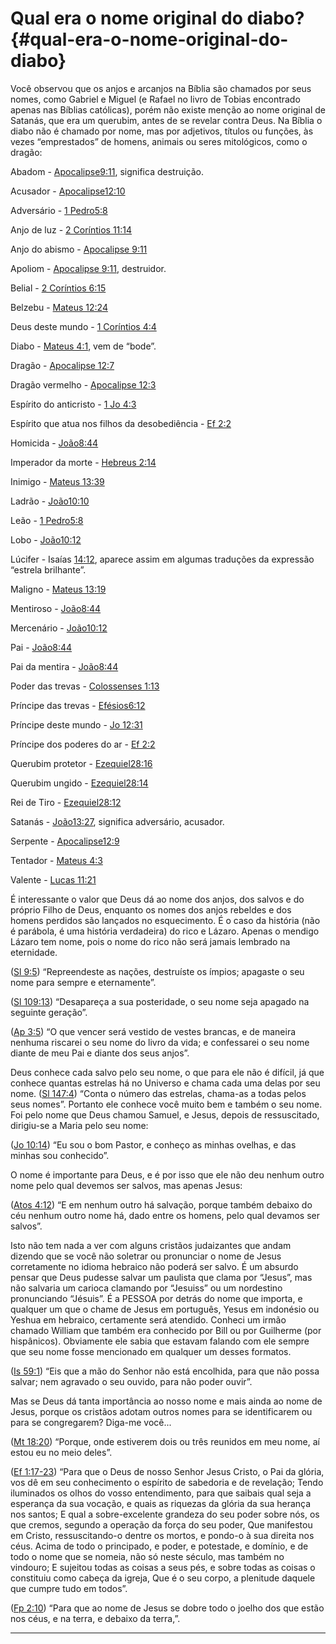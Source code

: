 # Qual era o nome original do diabo? {#qual-era-o-nome-original-do-diabo}

Você observou que os anjos e arcanjos na Bíblia são chamados por seus nomes, como Gabriel e Miguel (e Rafael no livro de Tobias encontrado apenas nas Bíblias católicas), porém não existe menção ao nome original de Satanás, que era um querubim, antes de se revelar contra Deus. Na Bíblia o diabo não é chamado por nome, mas por adjetivos, títulos ou funções, às vezes “emprestados” de homens, animais ou seres mitológicos, como o dragão:

Abadom - [Apocalipse9:11](http://bibliaonline.com.br/acf/ap/9/11), significa destruição.

Acusador - [Apocalipse12:10](http://bibliaonline.com.br/acf/ap/12/10)

Adversário - [1 Pedro5:8](http://bibliaonline.com.br/acf/1pe/5/8)

Anjo de luz - [2 Coríntios 11:14](http://bibliaonline.com.br/acf/2co/11/14)

Anjo do abismo - [Apocalipse 9:11](http://bibliaonline.com.br/acf/ap/9/11)

Apoliom - [Apocalipse 9:11](http://bibliaonline.com.br/acf/ap/9/11), destruidor.

Belial - [2 Coríntios 6:15](http://bibliaonline.com.br/acf/2co/6/15)

Belzebu - [Mateus 12:24](http://bibliaonline.com.br/acf/mt/12/24)

Deus deste mundo - [1 Coríntios 4:4](http://bibliaonline.com.br/acf/1co/4/4)

Diabo - [Mateus 4:1](http://bibliaonline.com.br/acf/mt/4/1), vem de “bode”.

Dragão - [Apocalipse 12:7](http://bibliaonline.com.br/acf/ap/12/7)

Dragão vermelho - [Apocalipse 12:3](http://bibliaonline.com.br/acf/ap/12/3)

Espírito do anticristo - [1 Jo 4:3](http://bibliaonline.com.br/acf/1jo/4/3)

Espírito que atua nos filhos da desobediência - [Ef 2:2](http://bibliaonline.com.br/acf/ef/2/2)

Homicida - [João8:44](http://bibliaonline.com.br/acf/jo/8/44)

Imperador da morte - [Hebreus 2:14](http://bibliaonline.com.br/acf/hb/2/14)

Inimigo - [Mateus 13:39](http://bibliaonline.com.br/acf/mt/13/39)

Ladrão - [João10:10](http://bibliaonline.com.br/acf/jo/10/10)

Leão - [1 Pedro5:8](http://bibliaonline.com.br/acf/1pe/5/8)

Lobo - [João10:12](http://bibliaonline.com.br/acf/jo/10/12)

Lúcifer - Isaías [14:12](http://bibliaonline.com.br/acf/is/14/12), aparece assim em algumas traduções da expressão “estrela brilhante”.

Maligno - [Mateus 13:19](http://bibliaonline.com.br/acf/mt/13/19)

Mentiroso - [João8:44](http://bibliaonline.com.br/acf/jo/8/44)

Mercenário - [João10:12](http://bibliaonline.com.br/acf/jo/10/12)

Pai - [João8:44](http://bibliaonline.com.br/acf/jo/8/44)

Pai da mentira - [João8:44](http://bibliaonline.com.br/acf/jo/8/44)

Poder das trevas - [Colossenses 1:13](http://bibliaonline.com.br/acf/cl/1/13)

Príncipe das trevas - [Efésios6:12](http://bibliaonline.com.br/acf/ef/6/12)

Príncipe deste mundo - [Jo 12:31](http://bibliaonline.com.br/acf/jo/12/31)

Príncipe dos poderes do ar - [Ef 2:2](http://bibliaonline.com.br/acf/ef/2/2)

Querubim protetor - [Ezequiel28:16](http://bibliaonline.com.br/acf/ez/28/16)

Querubim ungido - [Ezequiel28:14](http://bibliaonline.com.br/acf/ez/28/14)

Rei de Tiro - [Ezequiel28:12](http://bibliaonline.com.br/acf/ez/28/12)

Satanás - [João13:27](http://bibliaonline.com.br/acf/jo/13/27), significa adversário, acusador.

Serpente - [Apocalipse12:9](http://bibliaonline.com.br/acf/ap/12/9)

Tentador - [Mateus 4:3](http://bibliaonline.com.br/acf/mt/4/3)

Valente - [Lucas 11:21](http://bibliaonline.com.br/acf/lc/11/21)

É interessante o valor que Deus dá ao nome dos anjos, dos salvos e do próprio Filho de Deus, enquanto os nomes dos anjos rebeldes e dos homens perdidos são lançados no esquecimento. É o caso da história (não é parábola, é uma história verdadeira) do rico e Lázaro. Apenas o mendigo Lázaro tem nome, pois o nome do rico não será jamais lembrado na eternidade.

([Sl 9:5](http://bibliaonline.com.br/acf/sl/9/5)) “Repreendeste as nações, destruíste os ímpios; apagaste o seu nome para sempre e eternamente”.

([Sl 109:13](http://bibliaonline.com.br/acf/sl/109/13)) “Desapareça a sua posteridade, o seu nome seja apagado na seguinte geração”.

([Ap 3:5](http://bibliaonline.com.br/acf/ap/3/5)) “O que vencer será vestido de vestes brancas, e de maneira nenhuma riscarei o seu nome do livro da vida; e confessarei o seu nome diante de meu Pai e diante dos seus anjos”.

Deus conhece cada salvo pelo seu nome, o que para ele não é difícil, já que conhece quantas estrelas há no Universo e chama cada uma delas por seu nome. ([Sl 147:4](http://bibliaonline.com.br/acf/sl/147/4)) “Conta o número das estrelas, chama-as a todas pelos seus nomes”. Portanto ele conhece você muito bem e também o seu nome. Foi pelo nome que Deus chamou Samuel, e Jesus, depois de ressuscitado, dirigiu-se a Maria pelo seu nome:

([Jo 10:14](http://bibliaonline.com.br/acf/jo/10/14)) “Eu sou o bom Pastor, e conheço as minhas ovelhas, e das minhas sou conhecido”.

O nome é importante para Deus, e é por isso que ele não deu nenhum outro nome pelo qual devemos ser salvos, mas apenas Jesus:

([Atos 4:12](http://bibliaonline.com.br/acf/atos/4/12)) “E em nenhum outro há salvação, porque também debaixo do céu nenhum outro nome há, dado entre os homens, pelo qual devamos ser salvos”.

Isto não tem nada a ver com alguns cristãos judaizantes que andam dizendo que se você não soletrar ou pronunciar o nome de Jesus corretamente no idioma hebraico não poderá ser salvo. É um absurdo pensar que Deus pudesse salvar um paulista que clama por “Jesus”, mas não salvaria um carioca clamando por “Jesuiss” ou um nordestino pronunciando “Jésuis”. É a PESSOA por detrás do nome que importa, e qualquer um que o chame de Jesus em português, Yesus em indonésio ou Yeshua em hebraico, certamente será atendido. Conheci um irmão chamado William que também era conhecido por Bill ou por Guilherme (por hispânicos). Obviamente ele sabia que estavam falando com ele sempre que seu nome fosse mencionado em qualquer um desses formatos.

([Is 59:1](http://bibliaonline.com.br/acf/is/59/1)) “Eis que a mão do Senhor não está encolhida, para que não possa salvar; nem agravado o seu ouvido, para não poder ouvir”.

Mas se Deus dá tanta importância ao nosso nome e mais ainda ao nome de Jesus, porque os cristãos adotam outros nomes para se identificarem ou para se congregarem? Diga-me você...

([Mt 18:20](http://bibliaonline.com.br/acf/mt/18/20)) “Porque, onde estiverem dois ou três reunidos em meu nome, aí estou eu no meio deles”.

([Ef 1:17-23](http://bibliaonline.com.br/acf/ef/1/17-23)) “Para que o Deus de nosso Senhor Jesus Cristo, o Pai da glória, vos dê em seu conhecimento o espírito de sabedoria e de revelação; Tendo iluminados os olhos do vosso entendimento, para que saibais qual seja a esperança da sua vocação, e quais as riquezas da glória da sua herança nos santos; E qual a sobre-excelente grandeza do seu poder sobre nós, os que cremos, segundo a operação da força do seu poder, Que manifestou em Cristo, ressuscitando-o dentre os mortos, e pondo-o à sua direita nos céus. Acima de todo o principado, e poder, e potestade, e domínio, e de todo o nome que se nomeia, não só neste século, mas também no vindouro; E sujeitou todas as coisas a seus pés, e sobre todas as coisas o constituiu como cabeça da igreja, Que é o seu corpo, a plenitude daquele que cumpre tudo em todos”.

([Fp 2:10](http://bibliaonline.com.br/acf/fp/2/10)) “Para que ao nome de Jesus se dobre todo o joelho dos que estão nos céus, e na terra, e debaixo da terra,”.

*****